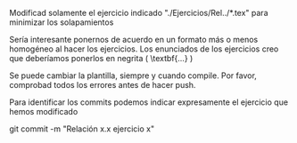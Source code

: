 Modificad solamente el ejercicio indicado "./Ejercicios/Rel../\*.tex" para minimizar los solapamientos

Sería interesante ponernos de acuerdo en un formato más o menos homogéneo al hacer los ejercicios.
Los enunciados de los ejercicios creo que deberíamos ponerlos en negrita ( \\textbf{...} )

Se puede cambiar la plantilla, siempre y cuando compile. Por favor, comprobad todos los errores antes de hacer push.

Para identificar los commits podemos indicar expresamente el ejercicio que hemos modificado

git commit -m "Relación x.x ejercicio x"
